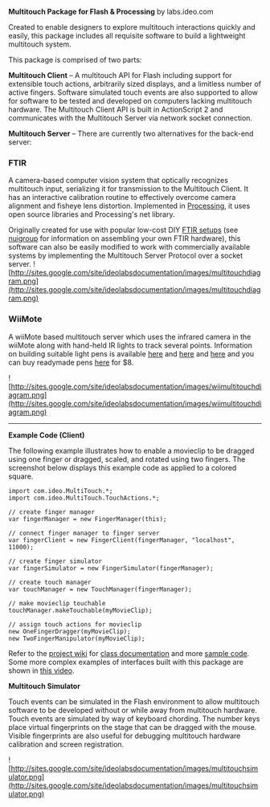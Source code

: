 **Multitouch Package for Flash & Processing** by labs.ideo.com

Created to enable designers to explore multitouch interactions quickly and easily, this package includes all requisite software to build a lightweight multitouch system.

This package is comprised of two parts:

**Multitouch Client** – A multitouch API for Flash including support for extensible touch actions, arbitrarily sized displays, and a limitless number of active fingers. Software simulated touch events are also supported to allow for software to be tested and developed on computers lacking multitouch hardware. The Multitouch Client API is built in ActionScript 2 and communicates with the Multitouch Server via network socket connection.

**Multitouch Server** – There are currently two alternatives for the back-end server:
### FTIR ###
A camera-based computer vision system that optically recognizes multitouch input, serializing it for transmission to the Multitouch Client. It has an interactive calibration routine to effectively overcome camera alignment and fisheye lens distortion. Implemented in [Processing](http://www.processing.org/), it uses open source libraries and Processing's net library.

Originally created for use with popular low-cost DIY [FTIR setups](http://www.cs.nyu.edu/~jhan/ftirtouch/) (see [nuigroup](http://www.nuigroup.com/) for information on assembling your own FTIR hardware), this software can also be easily modified to work with commercially available systems by implementing the Multitouch Server Protocol over a socket server.
![http://sites.google.com/site/ideolabsdocumentation/images/multitouchdiagram.png](http://sites.google.com/site/ideolabsdocumentation/images/multitouchdiagram.png)

### WiiMote ###
A wiiMote based multitouch server which uses the infrared camera in the wiiMote along with hand-held IR lights to track several points.
Information on building suitable light pens is available [here](http://www.kenmooredesign.com/labels/diy.html) and [here](http://ca.rroll.net/2008/05/26/simple-ir-pen-for-wiimote-whiteboard/) and [here](http://procrastineering.blogspot.com/2007/12/ir-led-pen-schematic-and-ir-keychain.html) and you can buy readymade pens [here](http://penteractive.us/?gclid=COW1w7muqpcCFSMgDQodFjlijQ) for $8.

![http://sites.google.com/site/ideolabsdocumentation/images/wiimultitouchdiagram.png](http://sites.google.com/site/ideolabsdocumentation/images/wiimultitouchdiagram.png)


---

**Example Code (Client)**

The following example illustrates how to enable a movieclip to be dragged using one finger or dragged, scaled, and rotated using two fingers. The screenshot below displays this example code as applied to a colored square.

```
import com.ideo.MultiTouch.*;
import com.ideo.MultiTouch.TouchActions.*;

// create finger manager
var fingerManager = new FingerManager(this);

// connect finger manager to finger server
var fingerClient = new FingerClient(fingerManager, "localhost", 11000);

// create finger simulator
var fingerSimulator = new FingerSimulator(fingerManager);

// create touch manager
var touchManager = new TouchManager(fingerManager);

// make movieclip touchable
touchManager.makeTouchable(myMovieClip);

// assign touch actions for movieclip
new OneFingerDragger(myMovieClip);
new TwoFingerManipulator(myMovieClip);
```

Refer to the [project wiki](http://code.google.com/p/ideo-multitouch/w/list) for [class documentation](http://code.google.com/p/ideo-multitouch/wiki/DocumentationActionScript2) and more [sample code](http://code.google.com/p/ideo-multitouch/wiki/ExamplesActionScript2).  Some more complex examples of interfaces built with this package are shown in [this video](http://www.vimeo.com/1506794).

**Multitouch Simulator**

Touch events can be simulated in the Flash environment to allow multitouch software to be developed without or while away from multitouch hardware. Touch events are simulated by way of keyboard chording. The number keys place virtual fingerprints on the stage that can be dragged with the mouse. Visible fingerprints are also useful for debugging multitouch hardware calibration and screen registration.

![http://sites.google.com/site/ideolabsdocumentation/images/multitouchsimulator.png](http://sites.google.com/site/ideolabsdocumentation/images/multitouchsimulator.png)